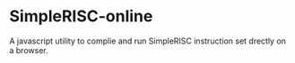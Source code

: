 SimpleRISC-online
=================

A javascript utility to complie and run SimpleRISC instruction set drectly on a browser.
